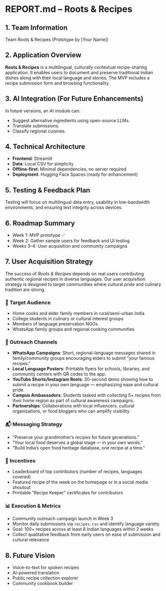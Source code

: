 # REPORT.md – Roots & Recipes

## 1. Team Information

Team Roots & Recipes (Prototype by [Your Name])

## 2. Application Overview

**Roots & Recipes** is a multilingual, culturally contextual recipe-sharing application. It enables users to document and preserve traditional Indian dishes along with their local language and stories. The MVP includes a recipe submission form and browsing functionality.

## 3. AI Integration (For Future Enhancements)

In future versions, an AI module can:
- Suggest alternative ingredients using open-source LLMs.
- Translate submissions.
- Classify regional cuisines.

## 4. Technical Architecture

- **Frontend**: Streamlit
- **Data**: Local CSV for simplicity
- **Offline-first**: Minimal dependencies, no server required
- **Deployment**: Hugging Face Spaces (ready for enhancement)

## 5. Testing & Feedback Plan

Testing will focus on multilingual data entry, usability in low-bandwidth environments, and ensuring text integrity across devices.

## 6. Roadmap Summary

- Week 1: MVP prototype ✅
- Week 2: Gather sample users for feedback and UI testing
- Weeks 3–4: User acquisition and community campaigns

## 7. User Acquisition Strategy

The success of *Roots & Recipes* depends on real users contributing authentic regional recipes in diverse languages. Our user acquisition strategy is designed to target communities where cultural pride and culinary tradition are strong.

### 🎯 Target Audience
- Home cooks and elder family members in rural/semi-urban India
- College students in culinary or cultural interest groups
- Members of language preservation NGOs
- WhatsApp family groups and regional cooking communities

### 📣 Outreach Channels
- **WhatsApp Campaigns**: Short, regional-language messages shared in family/community groups encouraging elders to submit "your famous recipes."
- **Local Language Posters**: Printable flyers for schools, libraries, and community centers with QR codes to the app.
- **YouTube Shorts/Instagram Reels**: 30-second demo showing how to submit a recipe in your own language — emphasizing ease and cultural pride.
- **Campus Ambassadors**: Students tasked with collecting 5+ recipes from their home region as part of cultural awareness campaigns.
- **Partnerships**: Collaborations with local influencers, cultural organizations, or food bloggers who can amplify visibility.

### 📬 Messaging Strategy
- "Preserve your grandmother’s recipes for future generations."
- "Your local food deserves a global stage — in your own words."
- "Build India’s open food heritage database, one recipe at a time."

### 🎁 Incentives
- Leaderboard of top contributors (number of recipes, languages covered)
- Featured recipe of the week on the homepage or in a social media shoutout
- Printable "Recipe Keeper" certificates for contributors

### 📊 Execution & Metrics
- Community outreach campaign launch in Week 3
- Monitor daily submissions via `recipes.csv` and identify language variety
- Goal: 100+ recipes across at least 8 Indian languages within 2 weeks
- Collect qualitative feedback from early users on ease of submission and cultural relevance

## 8. Future Vision

- Voice-to-text for spoken recipes
- AI-powered translation
- Public recipe collection explorer
- Community cookbook builder
